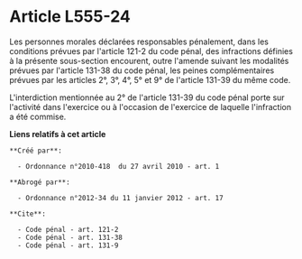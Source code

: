 # Article L555-24

Les personnes morales déclarées responsables pénalement, dans les conditions prévues par l'article 121-2 du code pénal, des
infractions définies à la présente sous-section encourent, outre l'amende suivant les modalités prévues par l'article 131-38
du code pénal, les peines complémentaires prévues par les articles 2°, 3°, 4°, 5° et 9° de l'article 131-39 du même code. 

L'interdiction mentionnée au 2° de l'article 131-39 du code pénal porte sur l'activité dans l'exercice ou à l'occasion de
l'exercice de laquelle l'infraction a été commise.

**Liens relatifs à cet article**

	**Créé par**:

	  - Ordonnance n°2010-418  du 27 avril 2010 - art. 1

	**Abrogé par**:

	  - Ordonnance n°2012-34 du 11 janvier 2012 - art. 17

	**Cite**:

	  - Code pénal - art. 121-2
	  - Code pénal - art. 131-38
	  - Code pénal - art. 131-9
